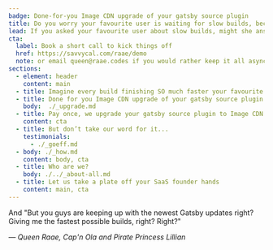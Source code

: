```yaml
---
badge: Done-for-you Image CDN upgrade of your gatsby source plugin
title: Do you worry your favourite user is waiting for slow builds, because of your gatsby source plugin?
lead: If you asked your favourite user about slow builds, might she answer "Yes, slow builds are distracting me from doing focused and creative dev-work."
cta:
  label: Book a short call to kick things off
  href: https://savvycal.com/raae/demo
  note: or email queen@raae.codes if you would rather keep it all asynchronous
sections:
  - element: header
    content: main
  - title: Imagine every build finishing SO much faster your favourite user can FEEL it
  - title: Done for you Image CDN upgrade of your gatsby source plugin
    body:  ./_upgrade.md
  - title: Pay once, we upgrade your gatsby source plugin to Image CDN
    content: cta
  - title: But don’t take our word for it...
    testimonials:
      - ./_goeff.md
  - body: ./_how.md
    content: body, cta
  - title: Who are we?
    body: ./../_about-all.md
  - title: Let us take a plate off your SaaS founder hands
    content: main, cta
---
```


And "But you guys are keeping up with the newest Gatsby updates right? Giving me the fastest possible builds, right? Right?"

<cite>— Queen Raae, Cap'n Ola and Pirate Princess Lillian</cite>
